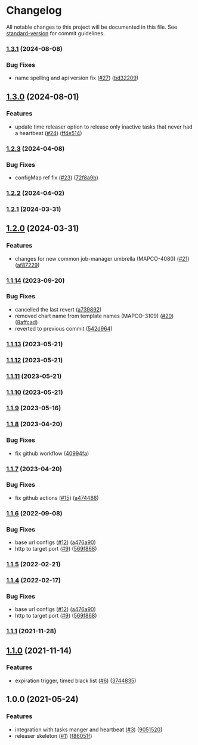 # Changelog

All notable changes to this project will be documented in this file. See [standard-version](https://github.com/conventional-changelog/standard-version) for commit guidelines.

### [1.3.1](https://github.com/MapColonies/Task-Liberator/compare/v1.3.0...v1.3.1) (2024-08-08)


### Bug Fixes

* name spelling and api version fix ([#27](https://github.com/MapColonies/Task-Liberator/issues/27)) ([bd32209](https://github.com/MapColonies/Task-Liberator/commit/bd32209fca0fa41d93a7ca33c57b7098aa8a11ce))

## [1.3.0](https://github.com/MapColonies/Task-Liberator/compare/v1.2.3...v1.3.0) (2024-08-01)


### Features

* update time releaser option to release only inactive tasks that never had a heartbeat ([#24](https://github.com/MapColonies/Task-Liberator/issues/24)) ([ff4e514](https://github.com/MapColonies/Task-Liberator/commit/ff4e514314b16fec78bd1b4d6b60f0984770ce3f))

### [1.2.3](https://github.com/MapColonies/Task-Liberator/compare/v1.2.2...v1.2.3) (2024-04-08)


### Bug Fixes

* configMap ref fix ([#23](https://github.com/MapColonies/Task-Liberator/issues/23)) ([72f8a9b](https://github.com/MapColonies/Task-Liberator/commit/72f8a9bf4a0c813628752e189625dd907aa68eb9))

### [1.2.2](https://github.com/MapColonies/Task-Liberator/compare/v1.2.1...v1.2.2) (2024-04-02)

### [1.2.1](https://github.com/MapColonies/Task-Liberator/compare/v1.2.0...v1.2.1) (2024-03-31)

## [1.2.0](https://github.com/MapColonies/Task-Liberator/compare/v1.1.14...v1.2.0) (2024-03-31)


### Features

* changes for new common job-manager umbrella (MAPCO-4080) ([#21](https://github.com/MapColonies/Task-Liberator/issues/21)) ([af87229](https://github.com/MapColonies/Task-Liberator/commit/af87229b3751fd66a8d4e996bd01b33bd75e086b))

### [1.1.14](https://github.com/MapColonies/Task-Liberator/compare/v1.1.13...v1.1.14) (2023-09-20)


### Bug Fixes

* cancelled the last revert ([a739892](https://github.com/MapColonies/Task-Liberator/commit/a739892020236ce5a322de3104a3c6260fc25324))
* removed chart name from template names (MAPCO-3109) ([#20](https://github.com/MapColonies/Task-Liberator/issues/20)) ([8affcad](https://github.com/MapColonies/Task-Liberator/commit/8affcad880bbbcc02da4b821a738aa27c7740a4a))
* reverted to previous commit ([542d964](https://github.com/MapColonies/Task-Liberator/commit/542d964be0b5860ea6e1ff6368391981cd1502aa))

### [1.1.13](https://github.com/MapColonies/Task-Liberator/compare/v1.1.12...v1.1.13) (2023-05-21)

### [1.1.12](https://github.com/MapColonies/Task-Liberator/compare/v1.1.11...v1.1.12) (2023-05-21)

### [1.1.11](https://github.com/MapColonies/Task-Liberator/compare/v1.1.10...v1.1.11) (2023-05-21)

### [1.1.10](https://github.com/MapColonies/Task-Liberator/compare/v1.1.9...v1.1.10) (2023-05-21)

### [1.1.9](https://github.com/MapColonies/Task-Liberator/compare/v1.1.8...v1.1.9) (2023-05-16)

### [1.1.8](https://github.com/MapColonies/Task-Liberator/compare/v1.1.7...v1.1.8) (2023-04-20)


### Bug Fixes

* fix github workflow ([40994fa](https://github.com/MapColonies/Task-Liberator/commit/40994fa53c19d8c2b76a55c28989a962c724954a))

### [1.1.7](https://github.com/MapColonies/Task-Liberator/compare/v1.1.6...v1.1.7) (2023-04-20)


### Bug Fixes

* fix github actions ([#15](https://github.com/MapColonies/Task-Liberator/issues/15)) ([a474488](https://github.com/MapColonies/Task-Liberator/commit/a474488b4339591dfb550fb47c1c5f019d5b976a))

### [1.1.6](https://github.com/MapColonies/Task-Liberator/compare/v1.1.1...v1.1.6) (2022-09-08)


### Bug Fixes

* base url configs ([#12](https://github.com/MapColonies/Task-Liberator/issues/12)) ([a476a90](https://github.com/MapColonies/Task-Liberator/commit/a476a90f9d2b8da2814f297a9c2d0deed778a37f))
* http to target port ([#9](https://github.com/MapColonies/Task-Liberator/issues/9)) ([569f868](https://github.com/MapColonies/Task-Liberator/commit/569f868842a992784a632dcc513bc200a34350fd))

### [1.1.5](https://github.com/MapColonies/Task-Liberator/compare/v1.1.4...v1.1.5) (2022-02-21)

### [1.1.4](https://github.com/MapColonies/Task-Liberator/compare/v1.1.1...v1.1.4) (2022-02-17)


### Bug Fixes

* base url configs ([#12](https://github.com/MapColonies/Task-Liberator/issues/12)) ([a476a90](https://github.com/MapColonies/Task-Liberator/commit/a476a90f9d2b8da2814f297a9c2d0deed778a37f))
* http to target port ([#9](https://github.com/MapColonies/Task-Liberator/issues/9)) ([569f868](https://github.com/MapColonies/Task-Liberator/commit/569f868842a992784a632dcc513bc200a34350fd))

### [1.1.1](https://github.com/MapColonies/Task-Liberator/compare/v1.1.0...v1.1.1) (2021-11-28)

## [1.1.0](https://github.com/MapColonies/Task-Liberator/compare/v1.0.0...v1.1.0) (2021-11-14)


### Features

* expiration trigger, timed black list ([#6](https://github.com/MapColonies/Task-Liberator/issues/6)) ([3744835](https://github.com/MapColonies/Task-Liberator/commit/3744835e9bcee33627c35e9ddf132eee3d75053a))

## 1.0.0 (2021-05-24)


### Features

* integration with tasks manger and heartbeat ([#3](https://github.com/MapColonies/Task-Liberator/issues/3)) ([9051520](https://github.com/MapColonies/Task-Liberator/commit/9051520a1c9e696281e3df2f7dfbd6b5dbbae11e))
* releaser skeleton ([#1](https://github.com/MapColonies/Task-Liberator/issues/1)) ([f86051f](https://github.com/MapColonies/Task-Liberator/commit/f86051f5fe0133180420f9a2b1e8aa6b87bafed5))
